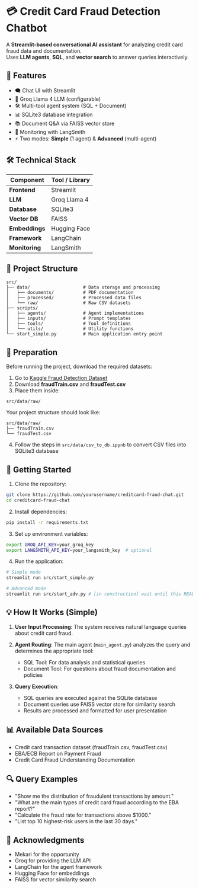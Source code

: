 # 💳 Credit Card Fraud Detection Chatbot

A **Streamlit-based conversational AI assistant** for analyzing credit card fraud data and documentation.  
Uses **LLM agents**, **SQL**, and **vector search** to answer queries interactively.

## 🌟 Features

- 🗨️ Chat UI with Streamlit
- 🧠 Groq Llama 4 LLM (configurable)
- 🛠 Multi-tool agent system (SQL + Document)
- 📊 SQLite3 database integration
- 📚 Document Q&A via FAISS vector store
- 🔎 Monitoring with LangSmith
- ⚡ Two modes: **Simple** (1 agent) & **Advanced** (multi-agent)

## 🛠 Technical Stack

| Component      | Tool / Library |
|---------------|----------------|
| **Frontend**  | Streamlit |
| **LLM**       | Groq Llama 4 |
| **Database**  | SQLite3 |
| **Vector DB** | FAISS |
| **Embeddings**| Hugging Face |
| **Framework** | LangChain |
| **Monitoring**| LangSmith |

## 📁 Project Structure

```
src/
├── data/                    # Data storage and processing
│   ├── documents/           # PDF documentation
│   ├── processed/           # Processed data files
│   └── raw/                 # Raw CSV datasets
├── scripts/
│   ├── agents/              # Agent implementations
│   ├── inputs/              # Prompt templates
│   ├── tools/               # Tool definitions
│   └── utils/               # Utility functions
└── start_simple.py          # Main application entry point
```
<!-- └── start_adv.py             # Multi-agent entry point (not yet works) -->
<!-- ``` -->

## 🧰 Preparation

Before running the project, download the required datasets:

1. Go to [Kaggle Fraud Detection Dataset](https://www.kaggle.com/datasets/kartik2112/fraud-detection/data?select=fraud%20dataset)
2. Download **fraudTrain.csv** and **fraudTest.csv**
3. Place them inside:
   
```
src/data/raw/
```

Your project structure should look like:

```
src/data/raw/
├── fraudTrain.csv
└── fraudTest.csv
```

4. Follow the steps in `src/data/csv_to_db.ipynb` to convert CSV files into SQLite3 database


## 🚀 Getting Started

1. Clone the repository:

```bash
git clone https://github.com/yourusername/creditcard-fraud-chat.git
cd creditcard-fraud-chat
```

2. Install dependencies:

```bash
pip install -r requirements.txt
```

3. Set up environment variables:

```bash
export GROQ_API_KEY=your_groq_key
export LANGSMITH_API_KEY=your_langsmith_key  # optional
```

4. Run the application:

```bash
# Simple mode
streamlit run src/start_simple.py

# Advanced mode
streamlit run src/start_adv.py # [in construction] wait until this README.md gets updated again
```

<!-- ## 🧠 Simple vs Advanced Mode

| Mode           | How It Works                                   | Pros                              | Cons                                |
|---------------|-----------------------------------------------|----------------------------------|------------------------------------|
| **Simple**    | Single `MainAgent` with combined prompt + tools | ✅ Easy to deploy<br>✅ Fewer components<br>✅ Fast | ❌ Harder to debug<br>❌ Long prompt |
| **Advanced**  | Preprocessor → Supervisor → SQL & Doc agents    | ✅ Modular<br>✅ Easier to debug<br>✅ Extensible | ❌ More config<br>❌ Slightly slower | -->

<!-- ## 📊 Architecture Graphs

| Simple Mode (Placeholder) | Advanced Mode (Placeholder) |
|-------------|---------------|
| ![Simple](https://i.pinimg.com/474x/16/3d/cb/163dcb920d747eb5e11490f8551561b8.jpg) | ![Advanced](https://camo.githubusercontent.com/3396240bff15f09c0c6ab76bc471043812867b5d2ee8fc9588da0f3785b8feef/68747470733a2f2f692e70696e696d672e636f6d2f343734782f64342f63612f64332f64346361643363653832393165393735393633313036643665353966333239362e6a7067) | -->

## 💡 How It Works (Simple)

1. **User Input Processing**: The system receives natural language queries about credit card fraud.

2. **Agent Routing**: The main agent (`main_agent.py`) analyzes the query and determines the appropriate tool:
   - SQL Tool: For data analysis and statistical queries
   - Document Tool: For questions about fraud documentation and policies

3. **Query Execution**:
   - SQL queries are executed against the SQLite database
   - Document queries use FAISS vector store for similarity search
   - Results are processed and formatted for user presentation

## 📊 Available Data Sources

- Credit card transaction dataset (fraudTrain.csv, fraudTest.csv)
- EBA/ECB Report on Payment Fraud
- Credit Card Fraud Understanding Documentation

## 🔍 Query Examples

- "Show me the distribution of fraudulent transactions by amount."
- "What are the main types of credit card fraud according to the EBA report?"
- "Calculate the fraud rate for transactions above $1000."
- "List top 10 highest-risk users in the last 30 days."

## 🙏 Acknowledgments

- Mekari for the opportunity
- Groq for providing the LLM API
- LangChain for the agent framework
- Hugging Face for embeddings
- FAISS for vector similarity search

